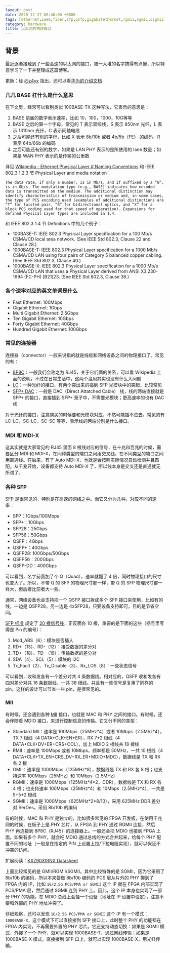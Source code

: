 ```yaml
---
layout: post
date: 2020-12-27 08:46:00 +0800
tags: [ethernet,ieee,fiber,sfp,qsfp,gigabitethernet,rgmii,sgmii,qsgmii]
category: hardware
title: 以太网的物理接口
---
```


## 背景

最近逐渐接触到了一些高速的以太网的接口，被一大堆的名字搞得有点懵，所以特意学习了一下并整理成这篇博客。

更新：经 [@z4yx](https://github.com/z4yx) 指出，还可以看[华为的介绍文档](https://support.huawei.com/hedex/hdx.do?docid=EDOC1100156553&id=ZH-CN_TOPIC_0250303640&lang=zh)

### 几几 BASE 杠什么是什么意思

在下文里，经常可以看到类似 100BASE-TX 这种写法，它表示的意思是：

1. BASE 前面的数字表示速率，比如 10，100，1000，10G等等
2. BASE 之后的第一个字母，常见的 T 表示双绞线，S 表示 850nm 光纤，L 表示 1310nm 光纤，C 表示同轴电缆
3. 之后可能还有别的字母，比如 X 表示 8b/10b 或者 4b/5b（FE） 的编码，R 表示 64b/66b 的编码
4. 之后可能还有别的数字，如果是 LAN PHY 表示的是所使用的 lane 数量；如果是 WAN PHY 表示的是传输的公里数

详见 [Wikipedia - Ethernet Physical Layer # Naming Conventions](https://en.wikipedia.org/wiki/Ethernet_physical_layer#Naming_conventions) 和 IEEE 802.3 1.2.3 节 Physical Layer and media notation：

	The data rate, if only a number, is in Mb/s, and if suffixed by a “G”, is in Gb/s. The modulation type (e.g., BASE) indicates how encoded data is transmitted on the medium. The additional distinction may identify characteristics of transmission or medium and, in some cases, the type of PCS encoding used (examples of additional distinctions are “T” for twisted pair, “B” for bidirectional optics, and “X” for a block PCS coding used for that speed of operation). Expansions for defined Physical Layer types are included in 1.4.

和 IEEE 802.3 1.4 节 Definitions 中的几个例子：

- 100BASE-T: IEEE 802.3 Physical Layer specification for a 100 Mb/s CSMA/CD local area network. (See IEEE Std 802.3, Clause 22 and Clause 28.)
- 1000BASE-T: IEEE 802.3 Physical Layer specification for a 1000 Mb/s CSMA/CD LAN using four pairs of Category 5 balanced copper cabling. (See IEEE Std 802.3, Clause 40.)
- 1000BASE-X: IEEE 802.3 Physical Layer specification for a 1000 Mb/s CSMA/CD LAN that uses a Physical Layer derived from ANSI X3.230-1994 (FC-PH) [B21]23. (See IEEE Std 802.3, Clause 36.)


### 各个速率对应的英文单词是什么

- Fast Ethernet: 100Mbps
- Gigabit Ethernet: 1Gbps
- Multi Gigabit Ethernet: 2.5Gbps
- Ten Gigabit Ethernet: 10Gbps
- Forty Gigabit Ethernet: 40Gbps
- Hundred Gigabit Ethernet: 100Gbps

### 常见的连接器

连接器（connector）一般来说指的就是线缆和网络设备之间的物理接口了。常见的有：

- [8P8C](https://en.wikipedia.org/wiki/Modular_connector#8P8C)：一般我们会称之为 RJ45，关于它们俩的关系，可以看 Wikipedia 上面的说明，不过在日常生活中，这两个混用其实也没有什么大问题
- [LC](https://en.wikipedia.org/wiki/Optical_fiber_connector#LC)：一种光纤的接口，有两个突出来的插到 SFP 光模块中的突起，比较常见
- [SFP+ DAC](https://en.wikipedia.org/wiki/Twinaxial_cabling#SFP+_Direct-Attach_Copper_(10GSFP+Cu))：一般是 DAC（Direct Attatched Cable） 线，线的两端直接就是 SFP+ 的接口，直接插到 SFP+ 笼子中，不需要光模块；更高速率的也有 DAC 线

对于光纤的接口，注意购买的时候要和光模块对应，不然可能插不进去。常见的有 LC-LC，SC-LC，SC-SC 等等，表示线的两端分别是什么接口。

### MDI 和 MDI-X

这其实就是大家常见的 RJ45 里面 8 根线对应的信号，在十兆和百兆的时候，需要区分 MDI 和 MDI-X，在同种类型的端口之间用交叉线，在不同类型的端口之间用直通线。在后来，有了 Auto MDI-X，也就是会按照实际情况自动检测并且匹配。从千兆开始，设备都支持 Auto MDI-X 了，所以线本身是交叉还是直通就无所谓了。

### 各种 SFP

[SFP](https://en.wikipedia.org/wiki/Small_form-factor_pluggable_transceiver) 是很常见的，特别是在高速的网络之中。而它又分为几种，对应不同的速率：

- SFP：1Gbps/100Mbps
- SFP+：10Gbps
- SFP28：25Gbps
- SFP56：50Gbps
- QSFP：4Gbps
- QSFP+：40Gbps
- QSFP28: 100Gbps/50Gbps
- QSFP56：200Gbps
- QSFP-DD：400Gbps

可以看到，名字前面加了个 Q（Quad），速率就翻了 4 倍，同时物理接口的尺寸也变大了。所以，不带 Q 的 SFP 的物理尺寸都一样，带 Q 的 SFP 物理尺寸都一样大，但后者比前者大一些。

通常，网络设备也会支持把一个 QSFP 接口拆成多个 SFP 接口来使用，比如有的线，一边是 QSFP28，另一边是 4xSFP28，只要设备支持即可，目的是节省空间。

[SFP 标准](https://members.snia.org/document/dl/26184) 规定了 [20 根信号线](https://en.wikipedia.org/wiki/Small_form-factor_pluggable_transceiver#Signals)，正反面各 10 根，重要的是下面的这些（括号里写得是 Pin 的编号）：

1. Mod_ABS（6）：模块是否插入
2. RD+（13）、RD-（12）：接受数据的差分对
3. TD+（18）、TD-（19）：传输数据的差分对
4. SDA（4）、SCL（5）：模块的 I2C
5. Tx_Fault（2）、Tx_Disable（3）、Rx_LOS（8）：一些状态信号

可以看到，收和发各有一个差分对共 4 条数据线。相对应的，QSFP 收和发各有四对差分对共 16 条数据线，一共 38 根线。并且有一些信号是复用了同样的 pin，这样的设计可以节省一些 pin，是很常见的。

### MII

有时候，还会遇到各种 [MII](https://en.wikipedia.org/wiki/Media-independent_interface) 接口，也就是 MAC 和 PHY 之间的接口。有时候，还会伴随着 MDIO 接口，来进行控制信息的传输。它又分不同的类型：

- Standard MII：速率是 100Mbps（25MHz\*4）或者 10Mbps（2.5Mhz\*4），TX 7 根线（4 DATA+CLK+EN+ER），RX 7+2 根线（4 DATA+CLK+DV+ER+CRS+COL），加上 MDIO 2 根线共 18 根线
- RMII：速率是 100Mbps 或者 10Mbps，频率都是 50MHz，一共 10 根线（4 DATA+CLK+TX_EN+CRS_DV+RX_ER+MDIO+MDC），数据线是 TX 和 RX 各 2 根
- GMII：速率是 1000Mbps（125MHz\*8），数据线是 TX 和 RX 各 8 根；也支持速率 100Mbps（25MHz）和 10Mbps（2.5MHz）
- RGMII：速率是 1000Mbps（125MHz\*4\*2，DDR），数据线是 TX 和 RX 各 4 根；也支持速率 100Mbps（25MHz\*4）和 10Mbps（2.5MHz\*4），一共是 5+5+2 根线
- SGMII：速率是 1000Mbps（625MHz\*2\*8/10），采用 625MHz DDR 差分对 SerDes，采用 8b/10b 的编码

有的时候，MAC 和 PHY 是独立的，比如很多常见的 FPGA 开发板，在使用千兆网的时候，在板子上是 PHY 芯片，从 FPGA 到 PHY 通过 RGMII 连接，然后 PHY 再连接到 8P8C（RJ45）的连接器上。一般还会把 MDIO 也接到 FPGA 上面。如果有多个 PHY，就会吧 MDIO 通过总线的方式合并起来，给每个 PHY 配置不同的地址（一般是在指定的 PIN 上设置上拉/下拉电阻实现），就可以保证不冲突的访问。

扩展阅读：[KXZ9031RNX Datasheet](https://ww1.microchip.com/downloads/en/DeviceDoc/00002117F.pdf)

上面比较常见的是 GMII/RGMII/SGMII。其中比较特殊的是 SGMII，因为它采用了 8b/10b 的编码，所以本来要做 8b/10b 编码的 PCS 层从片外的 PHY 挪到了 FPGA 内的 IP，比如 `1G/2.5G PCS/PMA or SGMII` 这个 IP 就在 FPGA 内部实现了 PCS/PMA 层，然后通过 SGMII 连到 PHY 上。因此，这个 IP 本身也实现了一部分 PHY 的功能，在 MDIO 总线上会挂一个设备（地址在 IP 设置中设定），注意不要和外部的 PHY 地址冲突了。

仔细观察，还可以发现 `1G/2.5G PCS/PMA or SGMII` 这个 IP 有一个模式：`1000BASE-X`，这个模式下可以直接接到 SFP 接口上，此时整个 PHY 的功能都在 FPGA 内实现，不再需要外置的 PHY 芯片。它还支持动态切换：如果是 SGMII 模式，外接了一个 PHY，就可以实现 1000BASE-T，通过网线传输；如果是 1000BASE-X 模式，直接接到 SFP 口上，就可以实现 1000BASE-X，用光纤传输。